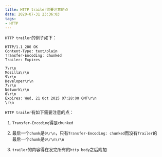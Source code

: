 ```yaml
---
title: HTTP trailer需要注意的点
date: 2020-07-31 23:36:03
tags:
- HTTP
---
```


`HTTP trailer`的例子如下：

```http
HTTP/1.1 200 OK
Content-Type: text/plain
Transfer-Encoding: chunked
Trailer: Expires

7\r\n
Mozilla\r\n
9\r\n
Developer\r\n
7\r\n
Network\r\n
0\r\n
Expires: Wed, 21 Oct 2015 07:28:00 GMT\r\n
\r\n
```

`HTTP trailer`有如下需要注意的点：

1. `Transfer-Encoding`得是`chunked`

2. 最后一个`chunk`是`0\r\n`，只有`Transfer-Encoding: chunked`而没有`Trailer`的最后一个`chunk`是`0\r\n\r\n`

3. `trailer`的内容得在发完所有的`http body`之后附加
